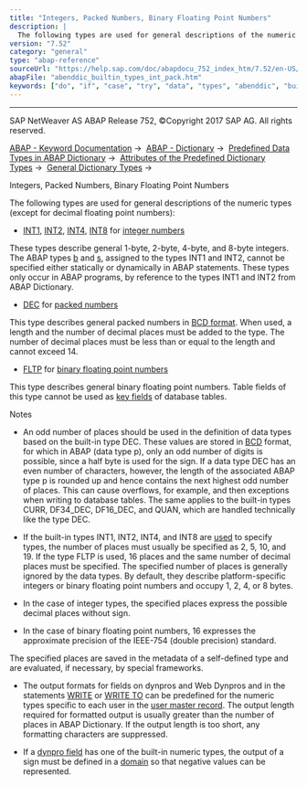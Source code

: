 ```yaml
---
title: "Integers, Packed Numbers, Binary Floating Point Numbers"
description: |
  The following types are used for general descriptions of the numeric types (except for decimal floating point numbers): -   INT1(https://help.sap.com/doc/abapdocu_752_index_htm/7.52/en-US/abenddic_builtin_types.htm), INT2(https://help.sap.com/doc/abapdocu_752_index_htm/7.52/en-US/abenddic_builti
version: "7.52"
category: "general"
type: "abap-reference"
sourceUrl: "https://help.sap.com/doc/abapdocu_752_index_htm/7.52/en-US/abenddic_builtin_types_int_pack.htm"
abapFile: "abenddic_builtin_types_int_pack.htm"
keywords: ["do", "if", "case", "try", "data", "types", "abenddic", "builtin", "int", "pack"]
---
```


* * *

SAP NetWeaver AS ABAP Release 752, ©Copyright 2017 SAP AG. All rights reserved.

[ABAP - Keyword Documentation](https://help.sap.com/doc/abapdocu_752_index_htm/7.52/en-US/abenabap.htm) →  [ABAP - Dictionary](https://help.sap.com/doc/abapdocu_752_index_htm/7.52/en-US/abenabap_dictionary.htm) →  [Predefined Data Types in ABAP Dictionary](https://help.sap.com/doc/abapdocu_752_index_htm/7.52/en-US/abenddic_builtin_types_intro.htm) →  [Attributes of the Predefined Dictionary Types](https://help.sap.com/doc/abapdocu_752_index_htm/7.52/en-US/abenddic_builtin_types_prop.htm) →  [General Dictionary Types](https://help.sap.com/doc/abapdocu_752_index_htm/7.52/en-US/abenddic_builtin_types_general.htm) → 

Integers, Packed Numbers, Binary Floating Point Numbers

The following types are used for general descriptions of the numeric types (except for decimal floating point numbers):

-   [INT1](https://help.sap.com/doc/abapdocu_752_index_htm/7.52/en-US/abenddic_builtin_types.htm), [INT2](https://help.sap.com/doc/abapdocu_752_index_htm/7.52/en-US/abenddic_builtin_types.htm), [INT4](https://help.sap.com/doc/abapdocu_752_index_htm/7.52/en-US/abenddic_builtin_types.htm), [INT8](https://help.sap.com/doc/abapdocu_752_index_htm/7.52/en-US/abenddic_builtin_types.htm) for [integer numbers](https://help.sap.com/doc/abapdocu_752_index_htm/7.52/en-US/abeninteger_glosry.htm "Glossary Entry")

These types describe general 1-byte, 2-byte, 4-byte, and 8-byte integers. The ABAP types [b](https://help.sap.com/doc/abapdocu_752_index_htm/7.52/en-US/abenbuiltin_types_numeric.htm) and [s](https://help.sap.com/doc/abapdocu_752_index_htm/7.52/en-US/abenbuiltin_types_numeric.htm), assigned to the types INT1 and INT2, cannot be specified either statically or dynamically in ABAP statements. These types only occur in ABAP programs, by reference to the types INT1 and INT2 from ABAP Dictionary.

-   [DEC](https://help.sap.com/doc/abapdocu_752_index_htm/7.52/en-US/abenddic_builtin_types.htm) for [packed numbers](https://help.sap.com/doc/abapdocu_752_index_htm/7.52/en-US/abenpacked_number_glosry.htm "Glossary Entry")

This type describes general packed numbers in [BCD format](https://help.sap.com/doc/abapdocu_752_index_htm/7.52/en-US/abenbcd_glosry.htm "Glossary Entry"). When used, a length and the number of decimal places must be added to the type. The number of decimal places must be less than or equal to the length and cannot exceed 14.

-   [FLTP](https://help.sap.com/doc/abapdocu_752_index_htm/7.52/en-US/abenddic_builtin_types.htm) for [binary floating point numbers](https://help.sap.com/doc/abapdocu_752_index_htm/7.52/en-US/abenbinfloat_glosry.htm "Glossary Entry")

This type describes general binary floating point numbers. Table fields of this type cannot be used as [key fields](https://help.sap.com/doc/abapdocu_752_index_htm/7.52/en-US/abenddic_database_tables_key.htm) of database tables.

Notes

-   An odd number of places should be used in the definition of data types based on the built-in type DEC. These values are stored in [BCD](https://help.sap.com/doc/abapdocu_752_index_htm/7.52/en-US/abenbcd_glosry.htm "Glossary Entry") format, for which in ABAP (data type p), only an odd number of digits is possible, since a half byte is used for the sign. If a data type DEC has an even number of characters, however, the length of the associated ABAP type p is rounded up and hence contains the next highest odd number of places. This can cause overflows, for example, and then exceptions when writing to database tables. The same applies to the built-in types CURR, DF34\_DEC, DF16\_DEC, and QUAN, which are handled technically like the type DEC.

-   If the built-in types INT1, INT2, INT4, and INT8 are [used](https://help.sap.com/doc/abapdocu_752_index_htm/7.52/en-US/abenddic_builtin_type_usage.htm) to specify types, the number of places must usually be specified as 2, 5, 10, and 19. If the type FLTP is used, 16 places and the same number of decimal places must be specified. The specified number of places is generally ignored by the data types. By default, they describe platform-specific integers or binary floating point numbers and occupy 1, 2, 4, or 8 bytes.

-   In the case of integer types, the specified places express the possible decimal places without sign.

-   In the case of binary floating point numbers, 16 expresses the approximate precision of the IEEE-754 (double precision) standard.

The specified places are saved in the metadata of a self-defined type and are evaluated, if necessary, by special frameworks.

-   The output formats for fields on dynpros and Web Dynpros and in the statements [WRITE](https://help.sap.com/doc/abapdocu_752_index_htm/7.52/en-US/abapwrite-.htm) or [WRITE TO](https://help.sap.com/doc/abapdocu_752_index_htm/7.52/en-US/abapwrite_to.htm) can be predefined for the numeric types specific to each user in the [user master record](https://help.sap.com/doc/abapdocu_752_index_htm/7.52/en-US/abenuser_master_record_glosry.htm "Glossary Entry"). The output length required for formatted output is usually greater than the number of places in ABAP Dictionary. If the output length is too short, any formatting characters are suppressed.

-   If a [dynpro field](https://help.sap.com/doc/abapdocu_752_index_htm/7.52/en-US/abendynpro_field_glosry.htm "Glossary Entry") has one of the built-in numeric types, the output of a sign must be defined in a [domain](https://help.sap.com/doc/abapdocu_752_index_htm/7.52/en-US/abenddic_domains.htm) so that negative values can be represented.